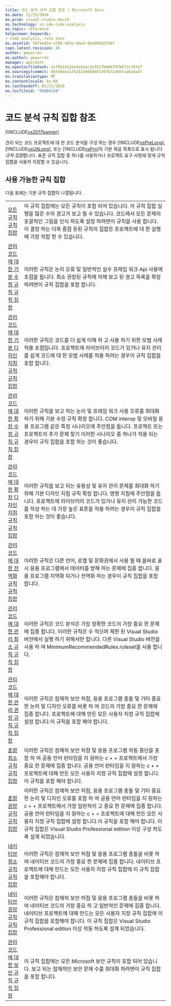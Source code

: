 ```yaml
---
title: 코드 분석 규칙 집합 참조 | Microsoft Docs
ms.date: 11/15/2016
ms.prod: visual-studio-dev14
ms.technology: vs-ide-code-analysis
ms.topic: reference
helpviewer_keywords:
- code analysis, rule sets
ms.assetid: 5874e854-e298-4d2e-bbe4-95e899d22587
caps.latest.revision: 45
author: gewarren
ms.author: gewarren
manager: wpickett
ms.openlocfilehash: a1f91b352da5a41ec2ef81fb6067976073c787ef
ms.sourcegitcommit: 8b538eea125241e9d6d8b7297b72a66faa9a4a47
ms.translationtype: MT
ms.contentlocale: ko-KR
ms.lasthandoff: 01/23/2019
ms.locfileid: "58984158"
---
```

# <a name="code-analysis-rule-set-reference"></a>코드 분석 규칙 집합 참조
[!INCLUDE[vs2017banner](../includes/vs2017banner.md)]

관리 되는 코드 프로젝트에 대 한 코드 분석을 구성 하는 경우 [!INCLUDE[vsPreLong](../includes/vsprelong-md.md)], [!INCLUDE[vsUltLong](../includes/vsultlong-md.md)], 또는 [!INCLUDE[vsPro](../includes/vspro-md.md)]의 기본 제공 목록으로 표시 됩니다 *규칙 집합*합니다. 표준 규칙 집합 중 하나를 사용하거나 프로젝트 요구 사항에 맞게 규칙 집합을 사용자 지정할 수 있습니다.  
  
## <a name="available-rule-sets"></a>사용 가능한 규칙 집합  
 다음 표에는 기본 규칙 집합이 나열됩니다.  
  
|||  
|-|-|  
|[모든 규칙 규칙 집합](../code-quality/all-rules-rule-set.md)|이 규칙 집합에는 모든 규칙이 포함 되어 있습니다. 이 규칙 집합 실행을 많은 수의 경고가 보고 될 수 있습니다. 코드에서 모든 문제의 포괄적인 그림을 인식 하도록 설정 하려면이 규칙을 사용 합니다. 이 결정 하는 더욱 중점 둔된 규칙의 집합은 프로젝트에 대 한 실행에 가장 적합 한 수 있습니다.|  
|[관리 코드에 대한 기본 수정 규칙 규칙 집합](../code-quality/basic-correctness-rules-rule-set-for-managed-code.md)|이러한 규칙은 논리 오류 및 일반적인 실수 프레임 워크 Api 사용에 초점을 둡니다. 최소 권장된 규칙에 의해 보고 된 경고 목록을 확장 하려면이 규칙 집합을 포함 합니다.|  
|[관리 코드에 대한 기본 디자인 지침 규칙 규칙 집합](../code-quality/basic-design-guideline-rules-rule-set-for-managed-code.md)|이러한 규칙은 코드를 더 쉽게 이해 하 고 사용 하기 위한 모범 사례 적용 초점입니다. 프로젝트에 라이브러리 코드가 있거나 유지 관리를 쉽게 코드에 대 한 모범 사례를 적용 하려는 경우이 규칙 집합을 포함 합니다.|  
|[관리 코드에 대한 확장 수정 규칙 규칙 집합](../code-quality/extended-correctness-rules-rule-set-for-managed-code.md)|이러한 규칙을 보고 하는 논리 및 프레임 워크 사용 오류를 최대화 하기 위해 기본 수정 규칙 확장 합니다. COM interop 및 모바일 응용 프로그램 같은 특정 시나리오에 주안점을 둡니다. 프로젝트 또는 프로젝트의 추가 문제 찾기 이러한 시나리오 중 하나가 적용 되는 경우이 규칙 집합을 포함 하는 것이 좋습니다.|  
|[관리 코드에 대한 확장 디자인 지침 규칙 규칙 집합](../code-quality/extended-design-guidelines-rules-rule-set-for-managed-code.md)|이러한 규칙을 보고 되는 유용성 및 유지 관리 문제를 최대화 하기 위해 기본 디자인 지침 규칙 확장 합니다. 명명 지침에 주안점을 둡니다. 프로젝트에 라이브러리 코드가 있거나 유지 관리 가능한 코드를 작성 하는 데 가장 높은 표준을 적용 하려는 경우이 규칙 집합을 포함 하는 것이 좋습니다.|  
|[관리 코드에 대한 전역화 규칙 규칙 집합](../code-quality/globalization-rules-rule-set-for-managed-code.md)|이러한 규칙은 다른 언어, 로캘 및 문화권에서 사용 될 때 올바로 표시 응용 프로그램에서 데이터를 방해 하는 문제에 집중 합니다. 응용 프로그램 지역화 되거나 전역화 하는 경우이 규칙 집합을 포함 합니다.|  
|[관리 코드에 대한 관리 최소 규칙 규칙 집합](../code-quality/managed-minimun-rules-rule-set-for-managed-code.md)|이러한 규칙은 코드 분석은 가장 정확한 코드의 가장 중요 한 문제에 집중 합니다.  이러한 규칙은 수 적으며 제한 된 Visual Studio 버전에서 실행 하기 위해서만 합니다.  다른 Visual Studio 버전을 사용 하 여 MinimumRecommendedRules.ruleset을 사용 합니다.|  
|[관리 코드에 대한 관리 권장 규칙 규칙 집합](../code-quality/managed-recommended-rules-rule-set-for-managed-code.md)|이러한 규칙은 잠재적 보안 허점, 응용 프로그램 충돌 및 기타 중요 한 논리 및 디자인 오류를 비롯 하 여 코드의 가장 중요 한 문제에 집중 합니다. 프로젝트에 대해 만든 모든 사용자 지정 규칙 집합에 설정 합니다.이 규칙을 포함 해야 합니다.|  
|[혼합 최소 규칙 규칙 집합](../code-quality/mixed-minimum-rules-rule-set.md)|이러한 규칙은 잠재적 보안 허점 및 응용 프로그램 작동 중단을 포함 하 여 공용 언어 런타임을 지 원하는 c + + 프로젝트에서 가장 중요 한 문제에 집중 합니다. 공용 언어 런타임을 지 원하는 c + + 프로젝트에 대해 만든 모든 사용자 지정 규칙 집합에 설정 합니다.이 규칙을 포함 해야 합니다.|  
|[혼합 권장 규칙 규칙 집합](../code-quality/mixed-recommended-rules-rule-set.md)|이러한 규칙은 잠재적 보안 허점, 응용 프로그램 충돌 및 기타 중요 한 논리 및 디자인 오류를 포함 하 여 공용 언어 런타임을 지 원하는 c + + 프로젝트에서 가장 일반적이 고 중요 한 문제에 집중 합니다. 공용 언어 런타임을 지 원하는 c + + 프로젝트에 대해 만든 모든 사용자 지정 규칙 집합에 설정 합니다.이 규칙을 포함 해야 합니다.  이 규칙 집합은 Visual Studio Professional edition 이상 구성 하도록 설계 되었습니다.|  
|[네이티브 최소 규칙 규칙 집합](../code-quality/native-minimum-rules-rule-set.md)|이러한 규칙은 잠재적 보안 허점 및 응용 프로그램 충돌을 비롯 하 여 네이티브 코드의 가장 중요 한 문제에 집중 합니다. 네이티브 프로젝트에 대해 만드는 모든 사용자 지정 규칙 집합에 이 규칙 집합을 포함해야 합니다.|  
|[네이티브 권장 규칙 규칙 집합](../code-quality/native-recommended-rules-rule-set.md)|이러한 규칙은 잠재적 보안 허점 및 응용 프로그램 충돌을 비롯 하 여 네이티브 코드의 가장 중요 하 고 일반적인 문제에 집중 합니다.  네이티브 프로젝트에 대해 만드는 모든 사용자 지정 규칙 집합에 이 규칙 집합을 포함해야 합니다.  이 규칙 집합은 Visual Studio Professional edition 이상 작동 하도록 설계 되었습니다.|  
|[관리 코드에 대한 보안 규칙 규칙 집합](../code-quality/security-rules-rule-set-for-managed-code.md)|이 규칙 집합에는 모든 Microsoft 보안 규칙이 포함 되어 있습니다. 보고 되는 잠재적인 보안 문제 수를 최대화 하려면이 규칙 집합을 포함 합니다.|
